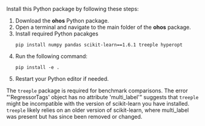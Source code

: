 Install this Python package by following these steps:  

1. Download the **ohos** Python package.  
2. Open a terminal and navigate to the main folder of the **ohos** package.
3. Install required Python pacakges
   ```
   pip install numpy pandas scikit-learn==1.6.1 treeple hyperopt
   ```
4. Run the following command:  
   ```
   pip install -e .
   ```  
5. Restart your Python editor if needed.

The `treeple` package is required for benchmark comparisons. The error "'RegressorTags' object has no attribute 'multi_label'" suggests that `treeple` might be incompatible with the version of scikit-learn you have installed. `treeple` likely relies on an older version of scikit-learn, where multi_label was present but has since been removed or changed.
   
